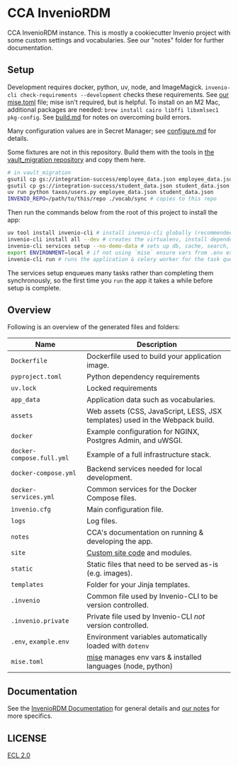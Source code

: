 # CCA InvenioRDM

CCA InvenioRDM instance. This is mostly a cookiecutter Invenio project with some custom settings and vocabularies. See our "notes" folder for further documentation.

## Setup

Development requires docker, python, uv, node, and ImageMagick. `invenio-cli check-requirements --development` checks these requirements. See [our mise.toml](mise.toml) file; mise isn't required, but is helpful. To install on an M2 Mac, additional packages are needed: `brew install cairo libffi libxmlsec1 pkg-config`. See [build.md](./notes/build.md) for notes on overcoming build errors.

Many configuration values are in Secret Manager; see [configure.md](./notes/configure.md#secret-manager) for details.

Some fixtures are not in this repository. Build them with the tools in [the vault_migration repository](https://github.com/cca/vault_migration) and copy them here.

```sh
# in vault_migration
gsutil cp gs://integration-success/employee_data.json employee_data.json
gsutil cp gs://integration-success/student_data.json student_data.json
uv run python taxos/users.py employee_data.json student_data.json
INVENIO_REPO=/path/to/this/repo ./vocab/sync # copies to this repo
```

Then run the commands below from the root of this project to install the app:

```sh
uv tool install invenio-cli # install invenio-cli globally (recommended instead of using pip)
invenio-cli install all --dev # creates the virtualenv, install dependencies, & other setup
invenio-cli services setup --no-demo-data # sets up db, cache, search, task queue
export ENVIRONMENT=local # if not using `mise` ensure vars from .env exist
invenio-cli run # runs the application & celery worker for the task queue
```

The services setup enqueues many tasks rather than completing them synchronously, so the first time you `run` the app it takes a while before setup is complete.

## Overview

Following is an overview of the generated files and folders:

| Name | Description |
|---|---|
| `Dockerfile` | Dockerfile used to build your application image. |
| `pyproject.toml` | Python dependency requirements |
| `uv.lock` | Locked requirements |
| `app_data` | Application data such as vocabularies. |
| `assets` | Web assets (CSS, JavaScript, LESS, JSX templates) used in the Webpack build. |
| `docker` | Example configuration for NGINX, Postgres Admin, and uWSGI. |
| `docker-compose.full.yml` | Example of a full infrastructure stack. |
| `docker-compose.yml` | Backend services needed for local development. |
| `docker-services.yml` | Common services for the Docker Compose files. |
| `invenio.cfg` | Main configuration file. |
| `logs` | Log files. |
| `notes` | CCA's documentation on running & developing the app. |
| `site` | [Custom site code](https://inveniordm.docs.cern.ch/develop/howtos/custom_code/) and modules. |
| `static` | Static files that need to be served as-is (e.g. images). |
| `templates` | Folder for your Jinja templates. |
| `.invenio` | Common file used by Invenio-CLI to be version controlled. |
| `.invenio.private` | Private file used by Invenio-CLI *not* version controlled. |
| `.env`, `example.env` | Environment variables automatically loaded with `dotenv` |
| `mise.toml` | [mise](https://mise.jdx.dev/) manages env vars & installed languages (node, python) |

## Documentation

See the [InvenioRDM Documentation](https://inveniordm.docs.cern.ch/) for general details and [our notes](./notes/) for more specifics.

## LICENSE

[ECL 2.0](https://opensource.org/license/ecl-2-0)
